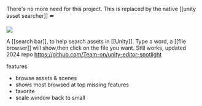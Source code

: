 There's no more need for this project.
This is replaced by the native [[unity asset searcher]] ⬅️

![](https://camo.githubusercontent.com/712bde6149122956b032ade4b1b0422025be9c463d6a3d7e777c279369e30ba4/68747470733a2f2f692e67697068792e636f6d2f6d656469612f336f6873346c4c5561705a39443139706f412f736f757263652e676966)

A [[search bar]], to help search assets in [[Unity]].
Type a word, a [[file browser]] will show,then click on the file you want.
Still works, updated 2024
repo  https://github.com/Team-on/unity-editor-spotlight

features 
- browse assets & scenes
- shows most browsed at top
missing features
- favorite
- scale window back to small